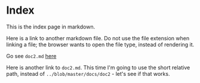 # Index

This is the index page in markdown.

Here is a link to another markdown file. Do not use the file extension when linking a file; the browser wants to open the file type, instead of rendering it.

Go see `doc2.md` [here](../blob/master/docs/doc2)

Here is another link to `doc2.md`. This time I'm going to use the short relative path, instead of `../blob/master/docs/doc2` - let's see if that works.
